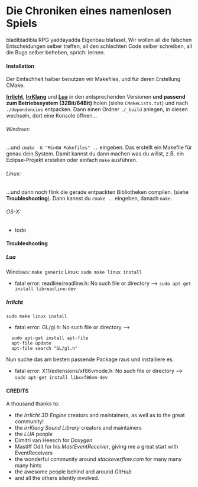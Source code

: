 # Die Chroniken eines namenlosen Spiels

bladibladibla RPG yaddayadda Eigenbau blafasel.
Wir wollen all die falschen Entscheidungen selber treffen, all den schlechten Code selber schreiben, all die Bugs selber beheben, sprich: lernen.

#### Installation
Der Einfachheit halber benutzen wir Makefiles, und für deren Erstellung CMake.

[**Irrlicht**](https://sourceforge.net/projects/irrlicht/files/), [**IrrKlang**](http://www.ambiera.com/irrklang/downloads.html) und [**Lua**](https://sourceforge.net/projects/luabinaries/files/)  in den entsprechenden Versionen **und passend zum Betriebssystem (32Bit/64Bit)** holen (siehe `CMakeLists.txt`) und nach `./dependencies` entpacken. Dann einen Ordner `./_build` anlegen, in diesen wechseln, dort eine Konsole öffnen...

###### Windows:
...und `cmake -G "MinGW Makefiles" ..` eingeben. Das erstellt ein Makefile für genau dein System. Damit kannst du dann machen was du willst, z.B. ein Eclipse-Projekt erstellen oder einfach `make` ausführen.

###### Linux:
...und dann noch flink die gerade entpackten Bibliotheken compilen. (siehe **Troubleshooting**). Dann kannst du `cmake ..` eingeben, danach `make`.

###### OS-X:
- todo

#### Troubleshooting

##### Lua
Windows: `make generic`
Linux: `sudo make linux install`
- fatal error: readline/readline.h: No such file or directory --> `sudo apt-get install libreadline-dev`

##### Irrlicht
`sudo make linux install`
- fatal error: GL/gl.h: No such file or directory -->
```
  sudo apt-get install apt-file
  apt-file update
  apt-file search "GL/gl.h"
```
Nun suche das am besten passende Package raus und installiere es.
- fatal error: X11/extensions/xf86vmode.h: No such file or directory --> `sudo apt-get install libxxf86vm-dev`

#### CREDITS
A thousand thanks to:
- the *Irrlicht 3D Engine* creators and maintainers, as well as to the great community!
- the *irrKlang Sound Library* creators and maintainers
- the *LUA* people
- Dimitri van Heesch for *Doxygen*
- Mastiff Odit for his *MastEventReceiver*, giving me a great start with EventReceivers
- the wonderful community around *stackoverflow.com* for many many many hints
- the awesome people behind and around *GitHub*
- and all the others silently involved.
